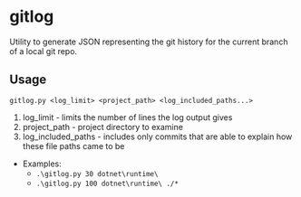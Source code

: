 # gitlog
Utility to generate JSON representing the git history for the current branch of a local git repo.

## Usage
`gitlog.py <log_limit> <project_path> <log_included_paths...>`

1. log_limit - limits the number of lines the log output gives
2. project_path - project directory to examine
3. log_included_paths - includes only commits that are able to explain how these file paths came to be

* Examples:
  * `.\gitlog.py 30 dotnet\runtime\`
  * `.\gitlog.py 100 dotnet\runtime\ ./*`